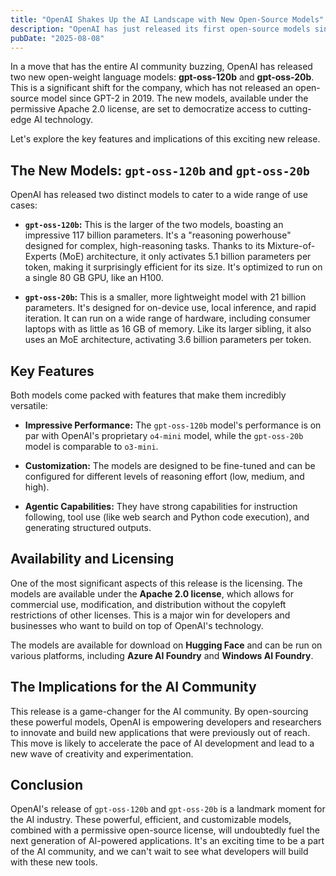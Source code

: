 ```yaml
---
title: "OpenAI Shakes Up the AI Landscape with New Open-Source Models"
description: "OpenAI has just released its first open-source models since 2019: gpt-oss-120b and gpt-oss-20b. This article breaks down what you need to know about these powerful new tools."
pubDate: "2025-08-08"
---
```


In a move that has the entire AI community buzzing, OpenAI has released two new open-weight language models: **gpt-oss-120b** and **gpt-oss-20b**. This is a significant shift for the company, which has not released an open-source model since GPT-2 in 2019. The new models, available under the permissive Apache 2.0 license, are set to democratize access to cutting-edge AI technology.

Let's explore the key features and implications of this exciting new release.

## The New Models: `gpt-oss-120b` and `gpt-oss-20b`

OpenAI has released two distinct models to cater to a wide range of use cases:

*   **`gpt-oss-120b`:** This is the larger of the two models, boasting an impressive 117 billion parameters. It's a "reasoning powerhouse" designed for complex, high-reasoning tasks. Thanks to its Mixture-of-Experts (MoE) architecture, it only activates 5.1 billion parameters per token, making it surprisingly efficient for its size. It's optimized to run on a single 80 GB GPU, like an H100.

*   **`gpt-oss-20b`:** This is a smaller, more lightweight model with 21 billion parameters. It's designed for on-device use, local inference, and rapid iteration. It can run on a wide range of hardware, including consumer laptops with as little as 16 GB of memory. Like its larger sibling, it also uses an MoE architecture, activating 3.6 billion parameters per token.

## Key Features

Both models come packed with features that make them incredibly versatile:

*   **Impressive Performance:** The `gpt-oss-120b` model's performance is on par with OpenAI's proprietary `o4-mini` model, while the `gpt-oss-20b` model is comparable to `o3-mini`.

*   **Customization:** The models are designed to be fine-tuned and can be configured for different levels of reasoning effort (low, medium, and high).

*   **Agentic Capabilities:** They have strong capabilities for instruction following, tool use (like web search and Python code execution), and generating structured outputs.

## Availability and Licensing

One of the most significant aspects of this release is the licensing. The models are available under the **Apache 2.0 license**, which allows for commercial use, modification, and distribution without the copyleft restrictions of other licenses. This is a major win for developers and businesses who want to build on top of OpenAI's technology.

The models are available for download on **Hugging Face** and can be run on various platforms, including **Azure AI Foundry** and **Windows AI Foundry**.

## The Implications for the AI Community

This release is a game-changer for the AI community. By open-sourcing these powerful models, OpenAI is empowering developers and researchers to innovate and build new applications that were previously out of reach. This move is likely to accelerate the pace of AI development and lead to a new wave of creativity and experimentation.

## Conclusion

OpenAI's release of `gpt-oss-120b` and `gpt-oss-20b` is a landmark moment for the AI industry. These powerful, efficient, and customizable models, combined with a permissive open-source license, will undoubtedly fuel the next generation of AI-powered applications. It's an exciting time to be a part of the AI community, and we can't wait to see what developers will build with these new tools.
